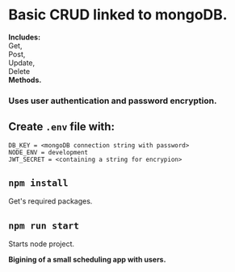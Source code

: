 # Basic CRUD linked to mongoDB.

**Includes:** \
    Get, \
    Post, \
    Update, \
    Delete \
**Methods.**

### Uses user authentication and password encryption.

## Create `.env` file with:
    DB_KEY = <mongoDB connection string with password>
    NODE_ENV = development
    JWT_SECRET = <containing a string for encrypion>

## `npm install`
Get's required packages.

## `npm run start` 
Starts node project.

**Bigining of a small scheduling app with users.**
